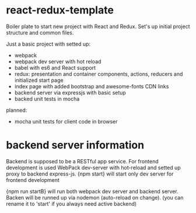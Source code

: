 # react-redux-template
Boiler plate to start new project with React and Redux. Set's up initial project structure and common files.

Just a basic project with setted up:
* webpack
* webpack dev server with hot reload
* babel with es6 and React support
* redux: presentation and container components, actions, reducers and initialized start page
* index page with added bootstrap and awesome-fonts CDN links
* backend server via expressjs with basic setup
* backed unit tests in mocha

planned:
* mocha unit tests for client code in browser

# backend server information
Backend is supposed to be a RESTful app service. For frontend development is used WebPack dev-server with hot-reload and setted up proxy to backend express-js.
{npm start}
will start only dev server for frontend development

{npm run startB}
will run both webpack dev server and backend server. Backen will be runned up via nodemon (auto-reload on change).
(you can rename it to 'start' if you always need active backend)
